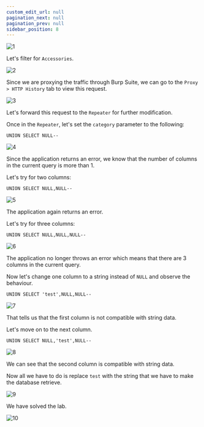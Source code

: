 ```yaml
---
custom_edit_url: null
pagination_next: null
pagination_prev: null
sidebar_position: 8
---
```


![1](https://github.com/Knign/Write-ups/assets/110326359/80696683-3bfa-46e5-a932-2d45c93b039a)

Let's filter for `Accessories`.

![2](https://github.com/Knign/Write-ups/assets/110326359/c603b253-f818-42d7-89fa-93325b34d80d)

Since we are proxying the traffic through Burp Suite, we can go to the `Proxy > HTTP History` tab to view this request.

![3](https://github.com/Knign/Write-ups/assets/110326359/8b7c32bb-1ea4-4a42-a6d3-ddc6c4d094fe)

Let's forward this request to the `Repeater` for further modification.

Once in the `Repeater`, let's set the `category` parameter to the following:

```
UNION SELECT NULL--
```

![4](https://github.com/Knign/Write-ups/assets/110326359/83237477-d147-4c6b-98c1-36a3f85f4790)

Since the application returns an error, we know that the number of columns in the current query is more than 1.

Let's try for two columns:

```
UNION SELECT NULL,NULL--
```

![5](https://github.com/Knign/Write-ups/assets/110326359/8bc5e66f-7f05-479b-85d9-ff22c082eb82)

The application again returns an error.

Let's try for three columns:

```
UNION SELECT NULL,NULL,NULL--
```

![6](https://github.com/Knign/Write-ups/assets/110326359/d235e8fc-7181-44e6-b6d5-9984b3f12c4d)

The application no longer throws an error which means that there are 3 columns in the current query.

Now let's change one column to a string instead of `NULL` and observe the behaviour.

```
UNION SELECT 'test',NULL,NULL--
```

![7](https://github.com/Knign/Write-ups/assets/110326359/dc1f9f67-3109-44d7-b92e-b634252adda5)

That tells us that the first column is not compatible with string data.

Let's move on to the next column.

```
UNION SELECT NULL,'test',NULL--
```

![8](https://github.com/Knign/Write-ups/assets/110326359/8208db0f-1c96-4b4c-87ea-e96c7ae46abc)

We can see that the second column is compatible with string data.

Now all we have to do is replace `test` with the string that we have to make the database retrieve.

![9](https://github.com/Knign/Write-ups/assets/110326359/3dcbc060-5b92-4720-aded-86be08646b48)

We have solved the lab.

![10](https://github.com/Knign/Write-ups/assets/110326359/3d862de6-a1b0-4a63-895d-9196052b0b44)

